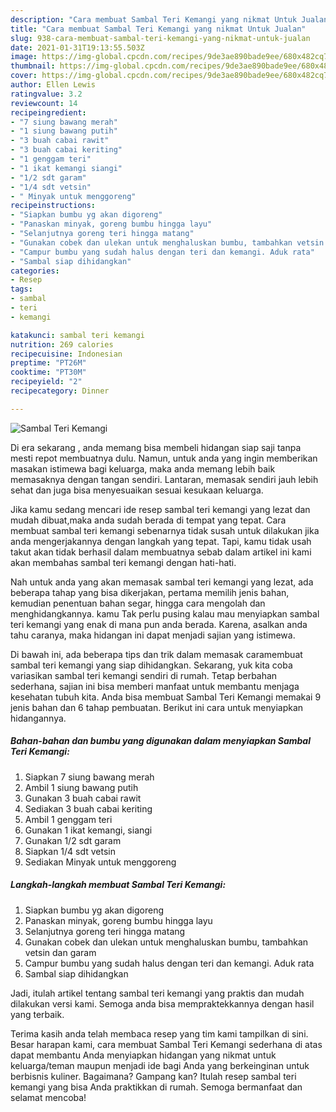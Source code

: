 ```yaml
---
description: "Cara membuat Sambal Teri Kemangi yang nikmat Untuk Jualan"
title: "Cara membuat Sambal Teri Kemangi yang nikmat Untuk Jualan"
slug: 938-cara-membuat-sambal-teri-kemangi-yang-nikmat-untuk-jualan
date: 2021-01-31T19:13:55.503Z
image: https://img-global.cpcdn.com/recipes/9de3ae890bade9ee/680x482cq70/sambal-teri-kemangi-foto-resep-utama.jpg
thumbnail: https://img-global.cpcdn.com/recipes/9de3ae890bade9ee/680x482cq70/sambal-teri-kemangi-foto-resep-utama.jpg
cover: https://img-global.cpcdn.com/recipes/9de3ae890bade9ee/680x482cq70/sambal-teri-kemangi-foto-resep-utama.jpg
author: Ellen Lewis
ratingvalue: 3.2
reviewcount: 14
recipeingredient:
- "7 siung bawang merah"
- "1 siung bawang putih"
- "3 buah cabai rawit"
- "3 buah cabai keriting"
- "1 genggam teri"
- "1 ikat kemangi siangi"
- "1/2 sdt garam"
- "1/4 sdt vetsin"
- " Minyak untuk menggoreng"
recipeinstructions:
- "Siapkan bumbu yg akan digoreng"
- "Panaskan minyak, goreng bumbu hingga layu"
- "Selanjutnya goreng teri hingga matang"
- "Gunakan cobek dan ulekan untuk menghaluskan bumbu, tambahkan vetsin dan garam"
- "Campur bumbu yang sudah halus dengan teri dan kemangi. Aduk rata"
- "Sambal siap dihidangkan"
categories:
- Resep
tags:
- sambal
- teri
- kemangi

katakunci: sambal teri kemangi 
nutrition: 269 calories
recipecuisine: Indonesian
preptime: "PT26M"
cooktime: "PT30M"
recipeyield: "2"
recipecategory: Dinner

---
```



![Sambal Teri Kemangi](https://img-global.cpcdn.com/recipes/9de3ae890bade9ee/680x482cq70/sambal-teri-kemangi-foto-resep-utama.jpg)

Di era  sekarang , anda memang bisa membeli hidangan siap saji tanpa mesti repot membuatnya dulu. Namun, untuk anda yang ingin memberikan masakan istimewa bagi keluarga, maka anda memang lebih baik memasaknya dengan tangan sendiri. Lantaran, memasak sendiri jauh lebih sehat dan juga bisa menyesuaikan sesuai kesukaan keluarga.

Jika kamu sedang mencari ide resep sambal teri kemangi yang lezat dan mudah dibuat,maka anda sudah berada di tempat yang tepat. Cara membuat sambal teri kemangi  sebenarnya tidak susah untuk dilakukan jika anda mengerjakannya dengan langkah yang tepat. Tapi, kamu tidak usah takut akan tidak berhasil dalam membuatnya 
sebab dalam artikel ini kami akan membahas sambal teri kemangi dengan hati-hati.  



Nah untuk anda yang akan memasak sambal teri kemangi yang lezat, ada beberapa tahap yang bisa dikerjakan, pertama memilih jenis bahan, kemudian penentuan bahan segar, hingga cara mengolah dan menghidangkannya. kamu Tak perlu pusing kalau mau menyiapkan sambal teri kemangi yang enak di mana pun anda berada. Karena, asalkan anda  tahu caranya, maka hidangan ini dapat menjadi sajian yang istimewa.

Di bawah ini, ada beberapa tips dan trik dalam memasak caramembuat sambal teri kemangi yang siap dihidangkan. Sekarang, yuk kita coba variasikan sambal teri kemangi sendiri di rumah. Tetap berbahan sederhana, sajian ini bisa memberi manfaat untuk membantu menjaga kesehatan tubuh kita. Anda bisa membuat Sambal Teri Kemangi memakai 9 jenis bahan dan 6 tahap pembuatan. Berikut ini cara untuk menyiapkan hidangannya.

<!--inarticleads1-->

##### Bahan-bahan dan bumbu yang digunakan dalam menyiapkan Sambal Teri Kemangi:

1. Siapkan 7 siung bawang merah
1. Ambil 1 siung bawang putih
1. Gunakan 3 buah cabai rawit
1. Sediakan 3 buah cabai keriting
1. Ambil 1 genggam teri
1. Gunakan 1 ikat kemangi, siangi
1. Gunakan 1/2 sdt garam
1. Siapkan 1/4 sdt vetsin
1. Sediakan  Minyak untuk menggoreng




<!--inarticleads2-->

##### Langkah-langkah membuat Sambal Teri Kemangi:

1. Siapkan bumbu yg akan digoreng
1. Panaskan minyak, goreng bumbu hingga layu
1. Selanjutnya goreng teri hingga matang
1. Gunakan cobek dan ulekan untuk menghaluskan bumbu, tambahkan vetsin dan garam
1. Campur bumbu yang sudah halus dengan teri dan kemangi. Aduk rata
1. Sambal siap dihidangkan




Jadi, itulah artikel tentang  sambal teri kemangi  yang praktis dan mudah dilakukan versi kami. Semoga anda bisa mempraktekkannya dengan hasil yang terbaik. 

Terima kasih anda telah membaca resep yang tim kami tampilkan di sini. Besar harapan kami, cara membuat  Sambal Teri Kemangi sederhana di atas dapat membantu Anda menyiapkan hidangan yang nikmat untuk keluarga/teman maupun menjadi ide bagi Anda yang berkeinginan untuk berbisnis kuliner. Bagaimana? Gampang kan? Itulah resep sambal teri kemangi yang bisa Anda praktikkan di rumah. Semoga bermanfaat dan selamat mencoba!

